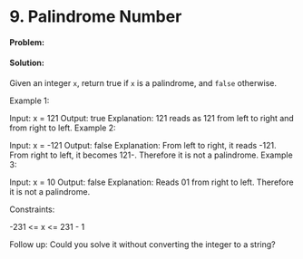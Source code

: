 # 9. Palindrome Number


#### Problem:


#### Solution:
Given an integer  ``x``, return true if ``x`` is a palindrome, and ``false`` otherwise.

 

Example 1:

Input: x = 121
Output: true
Explanation: 121 reads as 121 from left to right and from right to left.
Example 2:

Input: x = -121
Output: false
Explanation: From left to right, it reads -121. From right to left, it becomes 121-. Therefore it is not a palindrome.
Example 3:

Input: x = 10
Output: false
Explanation: Reads 01 from right to left. Therefore it is not a palindrome.
 

Constraints:

-231 <= x <= 231 - 1
 

Follow up: Could you solve it without converting the integer to a string?
